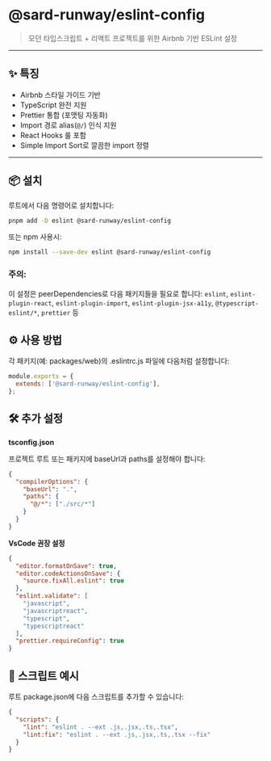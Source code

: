 # @sard-runway/eslint-config

> 모던 타입스크립트 + 리액트 프로젝트를 위한 Airbnb 기반 ESLint 설정

---

## ✨ 특징

- Airbnb 스타일 가이드 기반
- TypeScript 완전 지원
- Prettier 통합 (포맷팅 자동화)
- Import 경로 alias(`@/`) 인식 지원
- React Hooks 룰 포함
- Simple Import Sort로 깔끔한 import 정렬

---

## 📦 설치

루트에서 다음 명령어로 설치합니다:

```bash
pnpm add -D eslint @sard-runway/eslint-config
```

또는 npm 사용시:
```bash
npm install --save-dev eslint @sard-runway/eslint-config
```

### 주의:
이 설정은 peerDependencies로 다음 패키지들을 필요로 합니다:
`eslint`, `eslint-plugin-react`, `eslint-plugin-import`, `eslint-plugin-jsx-a11y`, `@typescript-eslint/*`, `prettier` 등

## ⚙️ 사용 방법

각 패키지(예: packages/web)의 .eslintrc.js 파일에 다음처럼 설정합니다:
```javascript
module.exports = {
  extends: ['@sard-runway/eslint-config'],
};
```

## 🛠️ 추가 설정

**tsconfig.json**

프로젝트 루트 또는 패키지에 baseUrl과 paths를 설정해야 합니다:

```json
{
  "compilerOptions": {
    "baseUrl": ".",
    "paths": {
      "@/*": ["./src/*"]
    }
  }
}
```

**VsCode 권장 설정**
```json
{
  "editor.formatOnSave": true,
  "editor.codeActionsOnSave": {
    "source.fixAll.eslint": true
  },
  "eslint.validate": [
    "javascript",
    "javascriptreact",
    "typescript",
    "typescriptreact"
  ],
  "prettier.requireConfig": true
}
```

## 📝 스크립트 예시
루트 package.json에 다음 스크립트를 추가할 수 있습니다:

```json
{
  "scripts": {
    "lint": "eslint . --ext .js,.jsx,.ts,.tsx",
    "lint:fix": "eslint . --ext .js,.jsx,.ts,.tsx --fix"
  }
}
```